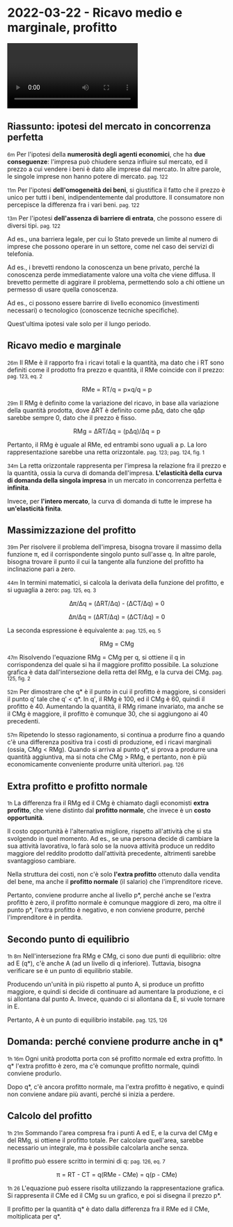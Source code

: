 # 2022-03-22 - Ricavo medio e marginale, profitto

<video data-date="2022-03-22" data-type="lezione"></video>

## Riassunto: ipotesi del mercato in concorrenza perfetta

<small>6m</small>
Per l'ipotesi della **numerosità degli agenti economici**, che ha **due conseguenze**: l'impresa può chiudere senza influire sul mercato, ed il prezzo a cui vendere i beni è dato alle imprese dal mercato. In altre parole, le singole imprese non hanno potere di mercato.
<small>pag. 122</small>

<small>11m</small>
Per l'ipotesi **dell'omogeneità dei beni**, si giustifica il fatto che il prezzo è unico per tutti i beni, indipendentemente dal produttore. Il consumatore non percepisce la differenza fra i vari beni.
<small>pag. 122</small>

<small>13m</small>
Per l'ipotesi **dell'assenza di barriere di entrata**, che possono essere di diversi tipi.
<small>pag. 122</small>

Ad es., una barriera legale, per cui lo Stato prevede un limite al numero di imprese che possono operare in un settore, come nel caso dei servizi di telefonia.

Ad es., i brevetti rendono la conoscenza un bene privato, perché la conoscenza perde immediatamente valore una volta che viene diffusa. Il brevetto permette di aggirare il problema, permettendo solo a chi ottiene un permesso di usare quella conoscenza.

Ad es., ci possono essere barrire di livello economico (investimenti necessari) o tecnologico (conoscenze tecniche specifiche).

Quest'ultima ipotesi vale solo per il lungo periodo.

## Ricavo medio e marginale

<small>26m</small>
Il RMe è il rapporto fra i ricavi totali e la quantità, ma dato che i RT sono definiti come il prodotto fra prezzo e quantità, il RMe coincide con il prezzo:
<small>pag. 123, eq. 2</small>

<center>
RMe &equals; RT/q &equals; p&times;q/q &equals; p
</center>

<small>29m</small>
Il RMg è definito come la variazione del ricavo, in base alla variazione della quantità prodotta, dove &Delta;RT è definito come p&Delta;q, dato che q&Delta;p sarebbe sempre 0, dato che il prezzo è fisso.

<center>
RMg &equals; &Delta;RT/&Delta;q &equals; (p&Delta;q)/&Delta;q &equals; p
</center>

Pertanto, il RMg è uguale al RMe, ed entrambi sono uguali a p. La loro rappresentazione sarebbe una retta orizzontale.
<small>pag. 123; pag. 124, fig. 1</small>

<small>34m</small>
La retta orizzontale rappresenta per l'impresa la relazione fra il prezzo e la quantità, ossia la curva di domanda dell'impresa.
**L'elasticità della curva di domanda della singola impresa** in un mercato in concorrenza perfetta è **infinita**.

Invece, per **l'intero mercato**, la curva di domanda di tutte le imprese ha **un'elasticità finita**.

## Massimizzazione del profitto

<small>39m</small>
Per risolvere il problema dell'impresa, bisogna trovare il massimo della funzione &pi;, ed il corrispondente singolo punto sull'asse q.
In altre parole, bisogna trovare il punto il cui la tangente alla funzione del profitto ha inclinazione pari a zero.

<small>44m</small>
In termini matematici, si calcola la derivata della funzione del profitto, e si uguaglia a zero:
<small>pag. 125, eq. 3</small>

<center>
&Delta;&pi;/&Delta;q &equals; (&Delta;RT/&Delta;q) - (&Delta;CT/&Delta;q) &equals; 0

&Delta;&pi;/&Delta;q &equals; (&Delta;RT/&Delta;q) &equals; (&Delta;CT/&Delta;q) &equals; 0
</center>

La seconda espressione è equivalente a:
<small>pag. 125, eq. 5</small>

<center>
RMg &equals; CMg
</center>

<small>47m</small>
Risolvendo l'equazione RMg &equals; CMg per q, si ottiene il q in corrispondenza del quale si ha il maggiore profitto possibile.
La soluzione grafica è data dall'intersezione della retta del RMg, e la curva dei CMg.
<small>pag. 125, fig. 2</small>

<small>52m</small>
Per dimostrare che q\* è il punto in cui il profitto è maggiore, si consideri il punto q&prime; tale che q&prime; &lt; q\*.
In q&prime;, il RMg è 100, ed il CMg è 60, quindi il profitto è 40.
Aumentando la quantità, il RMg rimane invariato, ma anche se il CMg è maggiore, il profitto è comunque 30, che si aggiungono ai 40 precedenti.

<small>57m</small>
Ripetendo lo stesso ragionamento, si continua a produrre fino a quando c'è una differenza positiva tra i costi di produzione, ed i ricavi marginali (ossia, CMg &lt; RMg).
Quando si arriva al punto q\*, si prova a produrre una quantità aggiuntiva, ma si nota che CMg &gt; RMg, e pertanto, non è più economicamente conveniente produrre unità ulteriori.
<small>pag. 126</small>

## Extra profitto e profitto normale

<small>1h</small>
La differenza fra il RMg ed il CMg è chiamato dagli economisti **extra profitto**, che viene distinto dal **profitto normale**, che invece è un **costo opportunità**.

Il costo opportunità è l'alternativa migliore, rispetto all'attività che si sta svolgendo in quel momento. Ad es., se una persona decide di cambiare la sua attività lavorativa, lo farà solo se la nuova attività produce un reddito maggiore del reddito prodotto dall'attività precedente, altrimenti sarebbe svantaggioso cambiare.

Nella struttura dei costi, non c'è solo **l'extra profitto** ottenuto dalla vendita del bene, ma anche il **profitto normale** (il salario) che l'imprenditore riceve.

Pertanto, conviene produrre anche al livello p\*, perché anche se l'extra profitto è zero, il profitto normale è comunque maggiore di zero, ma oltre il punto p\*, l'extra profitto è negativo, e non conviene produrre, perché l'imprenditore è in perdita.

## Secondo punto di equilibrio

<small>1h 8m</small>
Nell'intersezione fra RMg e CMg, ci sono due punti di equilibrio: oltre ad E (q\*), c'è anche A (ad un livello di q inferiore). Tuttavia, bisogna verificare se è un punto di equilibrio stabile.

Producendo un'unità in più rispetto al punto A, si produce un profitto maggiore, e quindi si decide di continuare ad aumentare la produzione, e ci si allontana dal punto A. Invece, quando ci si allontana da E, si vuole tornare in E.

Pertanto, A è un punto di equilibrio instabile.
<small>pag. 125, 126</small>

## Domanda: perché conviene produrre anche in q\*

<small>1h 16m</small>
Ogni unità prodotta porta con sé profitto normale ed extra profitto. In q\* l'extra profitto è zero, ma c'è comunque profitto normale, quindi conviene produrlo.

Dopo q\*, c'è ancora profitto normale, ma l'extra profitto è negativo, e quindi non conviene andare più avanti, perché si inizia a perdere.

## Calcolo del profitto

<small>1h 21m</small>
Sommando l'area compresa fra i punti A ed E, e la curva del CMg e del RMg, si ottiene il profitto totale.
Per calcolare quell'area, sarebbe necessario un integrale, ma è possibile calcolarla anche senza.

Il profitto può essere scritto in termini di q:
<small>pag. 126, eq. 7</small>

<center>
&pi; &equals; RT - CT &equals; q(RMe - CMe) &equals; q(p - CMe)
</center>

<small>1h 26</small>
L'equazione può essere risolta utilizzando la rappresentazione grafica. Si rappresenta il CMe ed il CMg su un grafico, e poi si disegna il prezzo p\*.

Il profitto per la quantità q\* è dato dalla differenza fra il RMe ed il CMe, moltiplicata per q\*.

<!--
vim: spell:spelllang=it
-->
